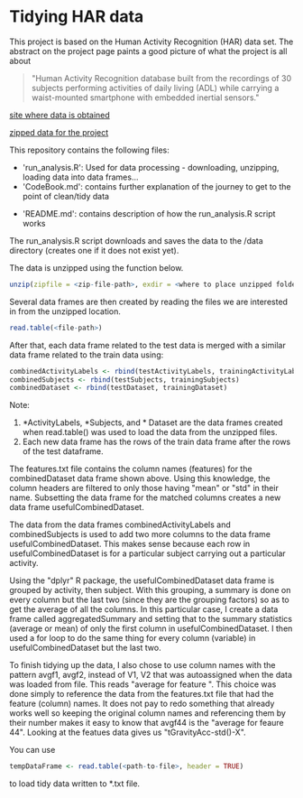 
# Tidying HAR data

This project is based on the Human Activity Recognition (HAR) data set. The abstract on the project page paints a good picture of what the project is all about
> "Human Activity Recognition database built from the recordings of 30 subjects performing activities of daily living (ADL) 
> while carrying a waist-mounted smartphone with embedded inertial sensors."

[site where data is obtained](http://archive.ics.uci.edu/ml/datasets/Human+Activity+Recognition+Using+Smartphones)

[zipped data for the project](https://d396qusza40orc.cloudfront.net/getdata%2Fprojectfiles%2FUCI%20HAR%20Dataset.zip)



This repository contains the following files:

* 'run_analysis.R': Used for data processing - downloading, unzipping, loading data into data frames...
* 'CodeBook.md': contains further explanation of the journey to get to the point of clean/tidy data
+ 'README.md': contains description of how the run_analysis.R script works


The run_analysis.R script downloads and saves the data to the /data directory (creates one if it does not exist yet).

The data is unzipped using the function below. 
```R
unzip(zipfile = <zip-file-path>, exdir = <where to place unzipped folder and/or files>)
```

Several data frames are then created by reading the files we are interested in from the unzipped location. 
```R
read.table(<file-path>)
```

After that, each data frame related to the test data is merged with a similar data frame related to the train data using: 
```R
combinedActivityLabels <- rbind(testActivityLabels, trainingActivityLabels)
combinedSubjects <- rbind(testSubjects, trainingSubjects)
combinedDataset <- rbind(testDataset, trainingDataset)
```

Note: 
1. *ActivityLabels, *Subjects, and * Dataset are the data frames created when read.table() was used to load the data from the unzipped files.
2. Each new data frame has the rows of the train data frame after the rows of the test dataframe.


The features.txt file contains the column names (features) for the combinedDataset data frame shown above. Using this knowledge, the column headers are filtered to only those having "mean" or "std" in their name.
Subsetting the data frame for the matched columns creates a new data frame usefulCombinedDataset.

The data from the data frames combinedActivityLabels and combinedSubjects is used to add two more columns to the data frame usefulCombinedDataset. This makes sense because each row in usefulCombinedDataset is for a particular subject carrying out a particular activity.

Using the "dplyr" R package, the usefulCombinedDataset data frame is grouped by activity, then subject. With this grouping, a summary is done on every column but the last two (since they are the grouping factors) so as to get the average of all the columns.
In this particular case, I create a data frame called aggregatedSummary and setting that to the summary statistics (average or mean) of only the first column in usefulCombinedDataset. I then used a for loop to do the same thing for every column (variable) in usefulCombinedDataset but the last two.

To finish tidying up the data, I also chose to use column names with the pattern avgf1, avgf2, instead of V1, V2 that was autoassigned when the data was loaded from file. This reads "average for feature <number>". This choice was done simply to reference the data from the features.txt file that had the feature (column) names.
It does not pay to redo something that already works well so keeping the original column names and referencing them by their number makes it easy to know that avgf44 is the "average for feaure 44". Looking at the featues data gives us "tGravityAcc-std()-X".



You can use 
```R
tempDataFrame <- read.table(<path-to-file>, header = TRUE)
```
to load tidy data written to *.txt file.





